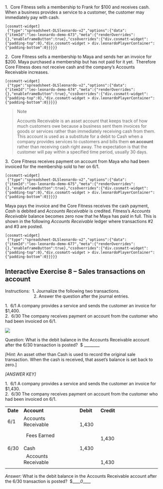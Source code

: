 1.  Core Fitness sells a membership to Frank for $100 and receives cash. When a business provides a service to a customer, the customer may immediately pay with cash.

```
[cosmatt-widget]
 {"type":"spreadsheet-DLSleonardo-v2","options":{"data":{"itemId":"leo-leonardo-demo-673","meta":{"renderOverrides":{},"enableframeButton":true},"cssOverrides":{"div.cosmatt-widget":{"padding-top":0},"div.cosmatt-widget > div.leonardoPlayerContainer":{"padding-bottom":0}}}}} 
```

2.  Core Fitness sells a membership to Maya and sends her an invoice for $200. Maya purchased a membership but has not paid for it yet.  Therefore Core Fitness does not receive cash and the company’s Accounts Receivable increases.

```
[cosmatt-widget]
 {"type":"spreadsheet-DLSleonardo-v2","options":{"data":{"itemId":"leo-leonardo-demo-674","meta":{"renderOverrides":{},"enableframeButton":true},"cssOverrides":{"div.cosmatt-widget":{"padding-top":0},"div.cosmatt-widget > div.leonardoPlayerContainer":{"padding-bottom":0}}}}} 
```

> Note
> 
> Accounts Receivable is an asset account that keeps track of how much customers owe because a business sent them invoices for goods or services rather than immediately receiving cash from them. This account is used as a substitute for a debit to Cash when a company provides services to customers and bills them **on account** rather than receiving cash right away. The expectation is that the customer will pay within a specified time period, usually 30 days.

3.  Core Fitness receives payment on account from Maya who had been invoiced for the membership sold to her on 6/1.

```
[cosmatt-widget]
 {"type":"spreadsheet-DLSleonardo-v2","options":{"data":{"itemId":"leo-leonardo-demo-675","meta":{"renderOverrides":{},"enableframeButton":true},"cssOverrides":{"div.cosmatt-widget":{"padding-top":0},"div.cosmatt-widget > div.leonardoPlayerContainer":{"padding-bottom":0}}}}} 
```

Maya pays the invoice and the Core Fitness receives the cash payment, *Cash* is debited and *Accounts Receivable* is credited. Fitness’s *Accounts Receivable* balance becomes zero now that he Maya has paid in full. This is shown in the following *Accounts Receivable* ledger where transactions \#2 and \#3 are posted.

```
[cosmatt-widget]
 {"type":"spreadsheet-DLSleonardo-v2","options":{"data":{"itemId":"leo-leonardo-demo-677","meta":{"renderOverrides":{},"enableframeButton":true},"cssOverrides":{"div.cosmatt-widget":{"padding-top":0},"div.cosmatt-widget > div.leonardoPlayerContainer":{"padding-bottom":0}}}}} 
```

## Interactive Exercise 8 – Sales transactions on account 

Instructions:  1. Journalize the following two transactions.  
                        2. Answer the question after the journal entries.

1.  6/1 A company provides a service and sends the customer an invoice for $1,400.  
2.  6/30 The company receives payment on account from the customer who had been invoiced on 6/1.

![](./Chapter_2_Recording_accounting_transactions/media/08_Additional_Common_Accounting_Transactions_Sales_to_customers/image6.png)

Question: What is the debit balance in the Accounts Receivable account after the 6/30 transaction is posted?  $ \_\_\_\_\_\_\_\_

*\[Hint:* An asset other than Cash is used to record the original sale transaction. When the cash is received, that asset’s balance is set back to zero.\]

*\[ANSWER KEY\]*

1.  6/1 A company provides a service and sends the customer an invoice for $1,430.  
2.  6/30 The company receives payment on account from the customer who had been invoiced on 6/1.

<table>
<tbody>
<tr class="odd">
<td><strong>Date</strong></td>
<td><strong>Account</strong></td>
<td></td>
<td><strong>Debit</strong></td>
<td><strong>Credit</strong></td>
<td></td>
<td></td>
<td></td>
<td></td>
<td></td>
<td></td>
<td></td>
<td></td>
</tr>
<tr class="even">
<td>6/1</td>
<td>Accounts Receivable</td>
<td></td>
<td>  1,430</td>
<td></td>
<td></td>
<td></td>
</tr>
<tr class="odd">
<td></td>
<td>  Fees Earned</td>
<td></td>
<td></td>
<td>  1,430</td>
<td></td>
<td></td>
</tr>
<tr class="even">
<td></td>
<td></td>
<td></td>
<td></td>
<td></td>
<td></td>
<td></td>
</tr>
<tr class="odd">
<td>6/30</td>
<td>Cash</td>
<td></td>
<td>1,430</td>
<td></td>
<td></td>
<td></td>
</tr>
<tr class="even">
<td></td>
<td>  Accounts Receivable</td>
<td></td>
<td></td>
<td>  1,430</td>
<td></td>
<td></td>
</tr>
<tr class="odd">
<td></td>
<td></td>
<td></td>
<td></td>
<td></td>
<td></td>
<td></td>
</tr>
</tbody>
</table>

*Answer:* What is the debit balance in the Accounts Receivable account after the 6/30 transaction is posted?  $\_\_\_\_*0*\_\_\_\_
